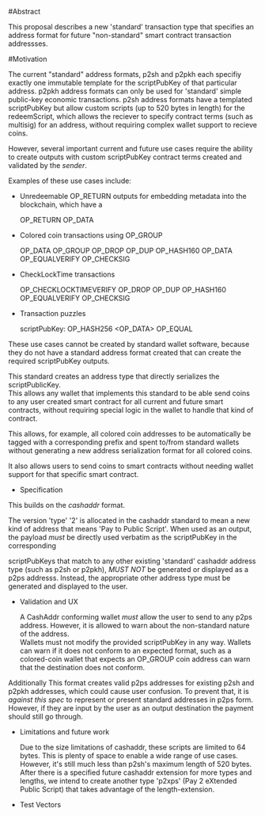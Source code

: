 #Abstract

This proposal describes a new 'standard' transaction type that specifies an address
format for future "non-standard" smart contract transaction addressses.

#Motivation

The current "standard" address formats, p2sh and p2pkh each specifiy exactly one
immutable template for the scriptPubKey of that particular address.  p2pkh address formats can only be used for 'standard' simple public-key
economic transactions.  p2sh address formats have a templated scriptPubKey but allow custom scripts (up to 520 bytes in length) for the redeemScript, which allows the reciever
to specify contract terms (such as multisig) for an address, without requiring complex wallet support to recieve coins.

However, several important current and future use cases require the ability to create outputs with custom scriptPubKey contract terms created and validated by the *sender*.

Examples of these use cases include:

* Unredeemable OP_RETURN outputs for embedding metadata into the blockchain, which have a
		
	OP_RETURN OP_DATA <data>

* Colored coin transactions using OP_GROUP
	
	OP_DATA <group address> OP_GROUP OP_DROP OP_DUP OP_HASH160 OP_DATA <pubkeyhash> OP_EQUALVERIFY OP_CHECKSIG

* CheckLockTime transactions

	<expiry time> OP_CHECKLOCKTIMEVERIFY OP_DROP OP_DUP OP_HASH160 <pubKeyHash> OP_EQUALVERIFY OP_CHECKSIG

* Transaction puzzles

	scriptPubKey: OP_HASH256 <OP_DATA> OP_EQUAL


These use cases cannot be created by standard wallet software, because they do not have a standard address format created that can create the required scriptPubKey outputs.  

This standard creates an address type that directly serializes the scriptPublicKey.  
This allows any wallet that implements this standard to be able send coins to any user created smart contract for all current and future smart contracts, without requiring special logic in the wallet to handle that kind of contract. 

This allows, for example, all colored coin addresses to be automatically be tagged with a corresponding prefix and spent to/from standard wallets without generating a new address serialization format for all colored coins.  

It also allows users to send coins to smart contracts without needing wallet support for that specific smart contract.

* Specification

This builds on the *cashaddr* format.

The version 'type' '2' is allocated in the cashaddr standard to mean a new kind of address that means 'Pay to Public Script'.  When used as an output, the payload *must* be directly used verbatim as the scriptPubKey in the corresponding

scriptPubKeys that match to any other existing 'standard' cashaddr address type (such as p2sh or p2pkh), *MUST NOT* be generated or displayed as a p2ps addresss.  Instead, the appropriate other address type must be generated and displayed to the user.

* Validation and UX

  A CashAddr conforming wallet  *must* allow the user to send to any p2ps address.  However, it is allowed to warn about the non-standard nature of the address.   
Wallets must not modify the provided scriptPubKey in any way.  Wallets can warn if it does not conform to an expected format, such as a colored-coin wallet that expects an OP_GROUP coin address can warn that the destination does not conform.

Additionally This format creates valid p2ps addresses for existing p2sh and p2pkh addresses, which could cause user confusion.  To prevent that, it is *against this spec* to represent or present standard addresses in p2ps form.  
However, if they are input by the user as an output destination the payment should still go through.

* Limitations and future work

  Due to the size limitations of cashaddr, these scripts are limited to 64 bytes.  This is plenty of space to enable a wide range of use cases.  However, it's still much less than p2sh's maximum length of 520 bytes.  
  After there is a specified future cashaddr extension for more types and lengths, we intend to create another type 'p2xps' (Pay 2 eXtended Public Script) that takes advantage of the length-extension.

* Test Vectors

<todo>
